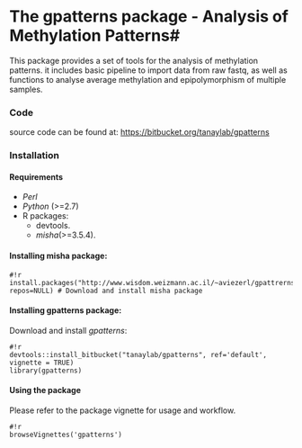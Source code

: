 # The gpatterns package - Analysis of Methylation Patterns#

This package provides a set of tools for the analysis of methylation patterns.
it includes basic pipeline to import data from raw fastq, as well as functions 
to analyse average methylation and epipolymorphism of multiple samples. 

### Code
source code can be found at: https://bitbucket.org/tanaylab/gpatterns

### Installation 
#### Requirements 
- _Perl_
- _Python_ (>=2.7)
- R packages:
    * devtools.
    * _misha_(>=3.5.4).


#### Installing misha package:
```
#!r
install.packages("http://www.wisdom.weizmann.ac.il/~aviezerl/gpattrerns/misha_3.5.4.tar.gz", repos=NULL) # Download and install misha package
```

#### Installing gpatterns package:
Download and install *gpatterns*: 
```
#!r
devtools::install_bitbucket("tanaylab/gpatterns", ref='default', vignette = TRUE)
library(gpatterns)
```

#### Using the package
Please refer to the package vignette for usage and workflow.
```
#!r
browseVignettes('gpatterns') 
```
